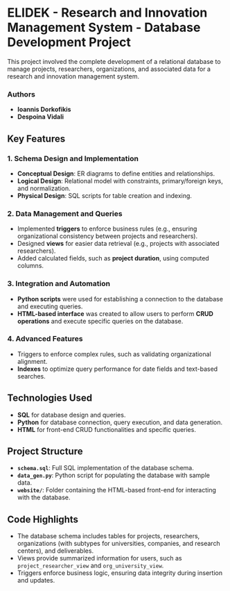 # ELIDEK - Research and Innovation Management System - Database Development Project

This project involved the complete development of a relational database to manage projects, researchers, organizations, and associated data for a research and innovation management system.

### **Authors**
- **Ioannis Dorkofikis**
- **Despoina Vidali**

## Key Features

### 1. Schema Design and Implementation
- **Conceptual Design**: ER diagrams to define entities and relationships.
- **Logical Design**: Relational model with constraints, primary/foreign keys, and normalization.
- **Physical Design**: SQL scripts for table creation and indexing.

### 2. Data Management and Queries
- Implemented **triggers** to enforce business rules (e.g., ensuring organizational consistency between projects and researchers).
- Designed **views** for easier data retrieval (e.g., projects with associated researchers).
- Added calculated fields, such as **project duration**, using computed columns.

### 3. Integration and Automation
- **Python scripts** were used for establishing a connection to the database and executing queries.
- **HTML-based interface** was created to allow users to perform **CRUD operations** and execute specific queries on the database.

### 4. Advanced Features
- Triggers to enforce complex rules, such as validating organizational alignment.
- **Indexes** to optimize query performance for date fields and text-based searches.

## Technologies Used
- **SQL** for database design and queries.
- **Python** for database connection, query execution, and data generation.
- **HTML** for front-end CRUD functionalities and specific queries.

## Project Structure
- **`schema.sql`**: Full SQL implementation of the database schema.
- **`data_gen.py`**: Python script for populating the database with sample data.
- **`website/`**: Folder containing the HTML-based front-end for interacting with the database.

## Code Highlights
- The database schema includes tables for projects, researchers, organizations (with subtypes for universities, companies, and research centers), and deliverables.
- Views provide summarized information for users, such as `project_researcher_view` and `org_university_view`.
- Triggers enforce business logic, ensuring data integrity during insertion and updates.
